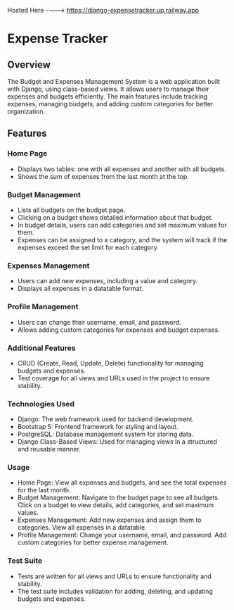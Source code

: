 Hosted Here ----> https://django-expensetracker.up.railway.app

# **Expense Tracker**

## **Overview**

The Budget and Expenses Management System is a web application built with Django, using class-based views. It allows users to manage their expenses and budgets efficiently. The main features include tracking expenses, managing budgets, and adding custom categories for better organization.

## **Features**

### **Home Page**
- Displays two tables: one with all expenses and another with all budgets.
- Shows the sum of expenses from the last month at the top.

### **Budget Management**

- Lists all budgets on the budget page.
- Clicking on a budget shows detailed information about that budget.
- In budget details, users can add categories and set maximum values for them.
- Expenses can be assigned to a category, and the system will track if the expenses exceed the set limit for each category.

### **Expenses Management**
- Users can add new expenses, including a value and category.
- Displays all expenses in a datatable format.

### **Profile Management**
- Users can change their username, email, and password.
- Allows adding custom categories for expenses and budget expenses.

### **Additional Features**
- CRUD (Create, Read, Update, Delete) functionality for managing budgets and expenses.
- Test coverage for all views and URLs used in the project to ensure stability.

### **Technologies Used**
- Django: The web framework used for backend development.
- Bootstrap 5: Frontend framework for styling and layout.
- PostgreSQL: Database management system for storing data.
- Django Class-Based Views: Used for managing views in a structured and reusable manner.

### **Usage**
- Home Page: View all expenses and budgets, and see the total expenses for the last month.
- Budget Management: Navigate to the budget page to see all budgets. Click on a budget to view details, add categories, and set maximum values.
- Expenses Management: Add new expenses and assign them to categories. View all expenses in a datatable.
- Profile Management: Change your username, email, and password. Add custom categories for better expense management.

### **Test Suite**
- Tests are written for all views and URLs to ensure functionality and stability.
- The test suite includes validation for adding, deleting, and updating budgets and expenses.
